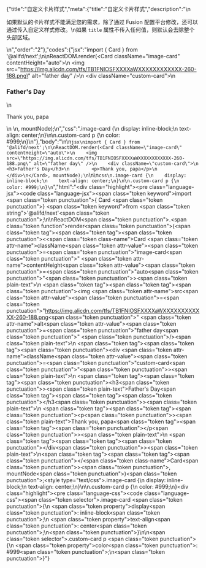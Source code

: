 {"title":"自定义卡片样式","meta":{"title":"自定义卡片样式","description":"\n<p>如果默认的卡片样式不能满足您的需求，除了通过 Fusion 配置平台修改，还可以通过传入自定义样式修改。\n如果 <code>title</code> 属性不传入任何值，则默认会去除整个头部区域。</p>\n","order":"2"},"codes":{"jsx":"import { Card } from '@alifd/next';\n\nReactDOM.render(<Card className=\"image-card\" contentHeight=\"auto\">\n    <img src=\"https://img.alicdn.com/tfs/TB1FNIOSFXXXXaWXXXXXXXXXXXX-260-188.png\" alt=\"father day\" />\n    <div className=\"custom-card\">\n        <h3>Father's Day</h3>\n        <p>Thank you, papa</p>\n    </div>\n</Card>, mountNode);\n","css":".image-card {\n    display: inline-block;\n    text-align: center;\n}\n\n.custom-card p {\n    color: #999;\n}\n"},"body":"\n\n````jsx\nimport { Card } from '@alifd/next';\n\nReactDOM.render(<Card className=\"image-card\" contentHeight=\"auto\">\n    <img src=\"https://img.alicdn.com/tfs/TB1FNIOSFXXXXaWXXXXXXXXXXXX-260-188.png\" alt=\"father day\" />\n    <div className=\"custom-card\">\n        <h3>Father's Day</h3>\n        <p>Thank you, papa</p>\n    </div>\n</Card>, mountNode);\n````\n\n````css\n.image-card {\n    display: inline-block;\n    text-align: center;\n}\n\n.custom-card p {\n    color: #999;\n}\n````","html":"<script>(function(){\"use strict\";\n\nvar _next = require(\"@alifd/next\");\n\nReactDOM.render(React.createElement(\n    _next.Card,\n    { className: \"image-card\", contentHeight: \"auto\" },\n    React.createElement(\"img\", { src: \"https://img.alicdn.com/tfs/TB1FNIOSFXXXXaWXXXXXXXXXXXX-260-188.png\", alt: \"father day\" }),\n    React.createElement(\n        \"div\",\n        { className: \"custom-card\" },\n        React.createElement(\n            \"h3\",\n            null,\n            \"Father's Day\"\n        ),\n        React.createElement(\n            \"p\",\n            null,\n            \"Thank you, papa\"\n        )\n    )\n), mountNode);})()</script><div class=\"highlight\"><pre class=\"language-jsx\"><code class=\"language-jsx\"><span class=\"token keyword\">import</span> <span class=\"token punctuation\">{</span> Card <span class=\"token punctuation\">}</span> <span class=\"token keyword\">from</span> <span class=\"token string\">'@alifd/next'</span><span class=\"token punctuation\">;</span>\n\nReactDOM<span class=\"token punctuation\">.</span><span class=\"token function\">render</span><span class=\"token punctuation\">(</span><span class=\"token tag\"><span class=\"token tag\"><span class=\"token punctuation\">&lt;</span><span class=\"token class-name\">Card</span></span> <span class=\"token attr-name\">className</span><span class=\"token attr-value\"><span class=\"token punctuation\">=</span><span class=\"token punctuation\">\"</span>image-card<span class=\"token punctuation\">\"</span></span> <span class=\"token attr-name\">contentHeight</span><span class=\"token attr-value\"><span class=\"token punctuation\">=</span><span class=\"token punctuation\">\"</span>auto<span class=\"token punctuation\">\"</span></span><span class=\"token punctuation\">></span></span><span class=\"token plain-text\">\n    </span><span class=\"token tag\"><span class=\"token tag\"><span class=\"token punctuation\">&lt;</span>img</span> <span class=\"token attr-name\">src</span><span class=\"token attr-value\"><span class=\"token punctuation\">=</span><span class=\"token punctuation\">\"</span>https://img.alicdn.com/tfs/TB1FNIOSFXXXXaWXXXXXXXXXXXX-260-188.png<span class=\"token punctuation\">\"</span></span> <span class=\"token attr-name\">alt</span><span class=\"token attr-value\"><span class=\"token punctuation\">=</span><span class=\"token punctuation\">\"</span>father day<span class=\"token punctuation\">\"</span></span> <span class=\"token punctuation\">/></span></span><span class=\"token plain-text\">\n    </span><span class=\"token tag\"><span class=\"token tag\"><span class=\"token punctuation\">&lt;</span>div</span> <span class=\"token attr-name\">className</span><span class=\"token attr-value\"><span class=\"token punctuation\">=</span><span class=\"token punctuation\">\"</span>custom-card<span class=\"token punctuation\">\"</span></span><span class=\"token punctuation\">></span></span><span class=\"token plain-text\">\n        </span><span class=\"token tag\"><span class=\"token tag\"><span class=\"token punctuation\">&lt;</span>h3</span><span class=\"token punctuation\">></span></span><span class=\"token plain-text\">Father's Day</span><span class=\"token tag\"><span class=\"token tag\"><span class=\"token punctuation\">&lt;/</span>h3</span><span class=\"token punctuation\">></span></span><span class=\"token plain-text\">\n        </span><span class=\"token tag\"><span class=\"token tag\"><span class=\"token punctuation\">&lt;</span>p</span><span class=\"token punctuation\">></span></span><span class=\"token plain-text\">Thank you, papa</span><span class=\"token tag\"><span class=\"token tag\"><span class=\"token punctuation\">&lt;/</span>p</span><span class=\"token punctuation\">></span></span><span class=\"token plain-text\">\n    </span><span class=\"token tag\"><span class=\"token tag\"><span class=\"token punctuation\">&lt;/</span>div</span><span class=\"token punctuation\">></span></span><span class=\"token plain-text\">\n</span><span class=\"token tag\"><span class=\"token tag\"><span class=\"token punctuation\">&lt;/</span><span class=\"token class-name\">Card</span></span><span class=\"token punctuation\">></span></span><span class=\"token punctuation\">,</span> mountNode<span class=\"token punctuation\">)</span><span class=\"token punctuation\">;</span></code></pre></div><style type=\"text/css\">.image-card {\n    display: inline-block;\n    text-align: center;\n}\n\n.custom-card p {\n    color: #999;\n}</style><div class=\"highlight\"><pre class=\"language-css\"><code class=\"language-css\"><span class=\"token selector\">.image-card</span> <span class=\"token punctuation\">{</span>\n    <span class=\"token property\">display</span><span class=\"token punctuation\">:</span> inline-block<span class=\"token punctuation\">;</span>\n    <span class=\"token property\">text-align</span><span class=\"token punctuation\">:</span> center<span class=\"token punctuation\">;</span>\n<span class=\"token punctuation\">}</span>\n\n<span class=\"token selector\">.custom-card p</span> <span class=\"token punctuation\">{</span>\n    <span class=\"token property\">color</span><span class=\"token punctuation\">:</span> #999<span class=\"token punctuation\">;</span>\n<span class=\"token punctuation\">}</span></code></pre></div>"}